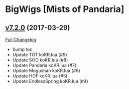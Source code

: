 # BigWigs [Mists of Pandaria]

## [v7.2.0](https://github.com/BigWigsMods/BigWigs_MistsOfPandaria/tree/v7.2.0) (2017-03-29) [](#top)
[Full Changelog](https://github.com/BigWigsMods/BigWigs_MistsOfPandaria/compare/v7.1.2...v7.2.0)

- bump toc  
- Update TOT koKR.lua (#9)  
- Update SOO koKR.lua (#8)  
- Update Pandaria koKR.lua (#7)  
- Update Mogushan koKR.lua (#6)  
- Update HOF koKR.lua (#5)  
- Update EndlessSpring koKR.lua (#4)  
